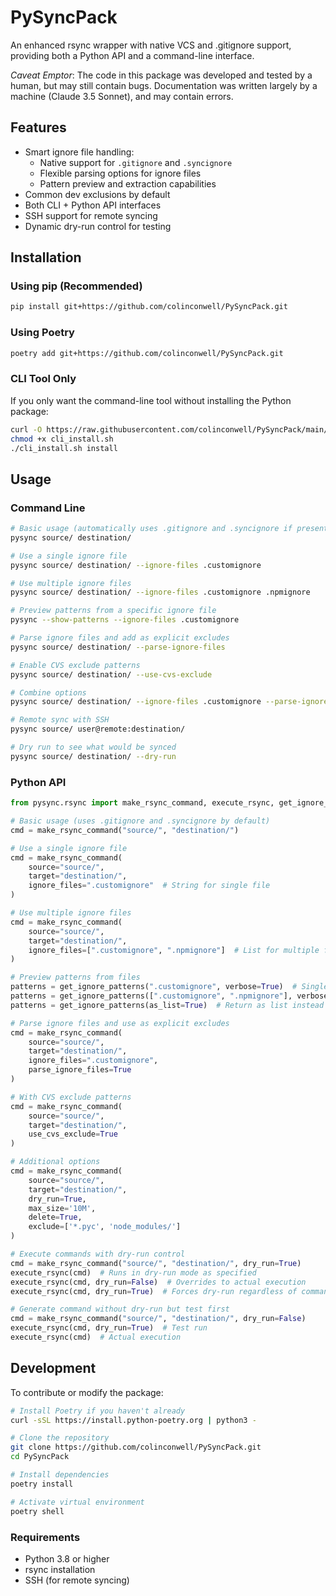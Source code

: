 # PySyncPack

An enhanced rsync wrapper with native VCS and .gitignore support, providing both a Python API and a command-line interface.

*Caveat Emptor*: The code in this package was developed and tested by a human, but may still contain bugs. Documentation was written largely by a machine (Claude 3.5 Sonnet), and may contain errors.

## Features

- Smart ignore file handling:
  - Native support for `.gitignore` and `.syncignore`
  - Flexible parsing options for ignore files
  - Pattern preview and extraction capabilities
- Common dev exclusions by default
- Both CLI + Python API interfaces
- SSH support for remote syncing
- Dynamic dry-run control for testing

## Installation

### Using pip (Recommended)

```bash
pip install git+https://github.com/colinconwell/PySyncPack.git
```

### Using Poetry

```bash
poetry add git+https://github.com/colinconwell/PySyncPack.git
```

### CLI Tool Only

If you only want the command-line tool without installing the Python package:

```bash
curl -O https://raw.githubusercontent.com/colinconwell/PySyncPack/main/scripts/cli_install.sh
chmod +x cli_install.sh
./cli_install.sh install
```

## Usage

### Command Line

```bash
# Basic usage (automatically uses .gitignore and .syncignore if present)
pysync source/ destination/

# Use a single ignore file
pysync source/ destination/ --ignore-files .customignore

# Use multiple ignore files
pysync source/ destination/ --ignore-files .customignore .npmignore

# Preview patterns from a specific ignore file
pysync --show-patterns --ignore-files .customignore

# Parse ignore files and add as explicit excludes
pysync source/ destination/ --parse-ignore-files

# Enable CVS exclude patterns
pysync source/ destination/ --use-cvs-exclude

# Combine options
pysync source/ destination/ --ignore-files .customignore --parse-ignore-files --use-cvs-exclude

# Remote sync with SSH
pysync source/ user@remote:destination/

# Dry run to see what would be synced
pysync source/ destination/ --dry-run
```

### Python API

```python
from pysync.rsync import make_rsync_command, execute_rsync, get_ignore_patterns

# Basic usage (uses .gitignore and .syncignore by default)
cmd = make_rsync_command("source/", "destination/")

# Use a single ignore file
cmd = make_rsync_command(
    source="source/",
    target="destination/",
    ignore_files=".customignore"  # String for single file
)

# Use multiple ignore files
cmd = make_rsync_command(
    source="source/",
    target="destination/",
    ignore_files=[".customignore", ".npmignore"]  # List for multiple files
)

# Preview patterns from files
patterns = get_ignore_patterns(".customignore", verbose=True)  # Single file
patterns = get_ignore_patterns([".customignore", ".npmignore"], verbose=True)  # Multiple files
patterns = get_ignore_patterns(as_list=True)  # Return as list instead of set

# Parse ignore files and use as explicit excludes
cmd = make_rsync_command(
    source="source/",
    target="destination/",
    ignore_files=".customignore",
    parse_ignore_files=True
)

# With CVS exclude patterns
cmd = make_rsync_command(
    source="source/",
    target="destination/",
    use_cvs_exclude=True
)

# Additional options
cmd = make_rsync_command(
    source="source/",
    target="destination/",
    dry_run=True,
    max_size='10M',
    delete=True,
    exclude=['*.pyc', 'node_modules/']
)

# Execute commands with dry-run control
cmd = make_rsync_command("source/", "destination/", dry_run=True)
execute_rsync(cmd)  # Runs in dry-run mode as specified
execute_rsync(cmd, dry_run=False)  # Overrides to actual execution
execute_rsync(cmd, dry_run=True)  # Forces dry-run regardless of command setting

# Generate command without dry-run but test first
cmd = make_rsync_command("source/", "destination/", dry_run=False)
execute_rsync(cmd, dry_run=True)  # Test run
execute_rsync(cmd)  # Actual execution
```

## Development

To contribute or modify the package:

```bash
# Install Poetry if you haven't already
curl -sSL https://install.python-poetry.org | python3 -

# Clone the repository
git clone https://github.com/colinconwell/PySyncPack.git
cd PySyncPack

# Install dependencies
poetry install

# Activate virtual environment
poetry shell
```

### Requirements

- Python 3.8 or higher
- rsync installation
- SSH (for remote syncing)
